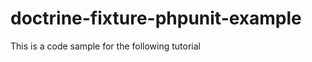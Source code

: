 doctrine-fixture-phpunit-example
================================

This is a code sample for the following tutorial
